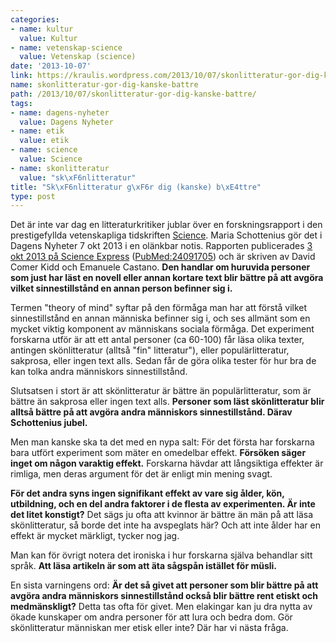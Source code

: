 ```yaml
---
categories:
- name: kultur
  value: Kultur
- name: vetenskap-science
  value: Vetenskap (science)
date: '2013-10-07'
link: https://kraulis.wordpress.com/2013/10/07/skonlitteratur-gor-dig-kanske-battre/
name: skonlitteratur-gor-dig-kanske-battre
path: /2013/10/07/skonlitteratur-gor-dig-kanske-battre/
tags:
- name: dagens-nyheter
  value: Dagens Nyheter
- name: etik
  value: etik
- name: science
  value: Science
- name: skonlitteratur
  value: "sk\xF6nlitteratur"
title: "Sk\xF6nlitteratur g\xF6r dig (kanske) b\xE4ttre"
type: post
---
```

Det är inte var dag en litteraturkritiker jublar över en forskningsrapport i den prestigefyllda vetenskapliga tidskriften [Science](http://www.sciencemag.org/). Maria Schottenius gör det i Dagens Nyheter 7 okt 2013 i en olänkbar notis. Rapporten publicerades [ 3 okt 2013 på Science Express](http://www.sciencemag.org/content/early/2013/10/02/science.1239918) ([PubMed:24091705](http://www.ncbi.nlm.nih.gov/pubmed/24091705)) och är skriven av David Comer Kidd och Emanuele Castano. **Den handlar om huruvida personer som just har läst en novell eller annan kortare text blir bättre på att avgöra vilket sinnestillstånd en annan person befinner sig i.**



Termen "theory of mind" syftar på den förmåga man har att förstå vilket sinnestillstånd en annan människa befinner sig i, och ses allmänt som en mycket viktig komponent av människans sociala förmåga. Det experiment forskarna utför är att ett antal personer (ca 60-100) får läsa olika texter, antingen skönlitteratur (alltså "fin" litteratur"), eller populärlitteratur, sakprosa, eller ingen text alls. Sedan får de göra olika tester för hur bra de kan tolka andra människors sinnestillstånd.

Slutsatsen i stort är att skönlitteratur är bättre än populärlitteratur, som är bättre än sakprosa eller ingen text alls. **Personer som läst skönlitteratur blir alltså bättre på att avgöra andra människors sinnestillstånd. Därav Schottenius jubel.**

Men man kanske ska ta det med en nypa salt: För det första har forskarna bara utfört experiment som mäter en omedelbar effekt. **Försöken säger inget om någon varaktig effekt.** Forskarna hävdar att långsiktiga effekter är rimliga, men deras argument för det är enligt min mening svagt.

**För det andra syns ingen signifikant effekt av vare sig ålder, kön, utbildning, och en del andra faktorer i de flesta av experimenten. Är inte det litet konstigt?** Det sägs ju ofta att kvinnor är bättre än män på att läsa skönlitteratur, så borde det inte ha avspeglats här? Och att inte ålder har en effekt är mycket märkligt, tycker nog jag.

Man kan för övrigt notera det ironiska i hur forskarna själva behandlar sitt språk. **Att läsa artikeln är som att äta sågspån istället för müsli.**

En sista varningens ord: **Är det så givet att personer som blir bättre på att avgöra andra människors sinnestillstånd också blir bättre rent etiskt och medmänskligt?** Detta tas ofta för givet. Men elakingar kan ju dra nytta av ökade kunskaper om andra personer för att lura och bedra dom. Gör skönlitteratur människan mer etisk eller inte? Där har vi nästa fråga.

